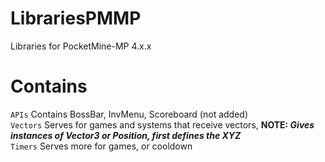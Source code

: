 # LibrariesPMMP
Libraries for PocketMine-MP 4.x.x
# Contains
`APIs` Contains BossBar, InvMenu, Scoreboard (not added) <br />
`Vectors` Serves for games and systems that receive vectors, **NOTE: *Gives instances of Vector3 or Position, first defines the XYZ*** <br />
`Timers` Serves more for games, or cooldown
